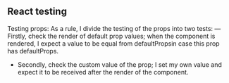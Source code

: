## React testing



 Testing props: As a rule, I divide the testing of the props into two tests: 
 — Firstly, check the render of default prop values; when the component is rendered, I expect a value to be equal from defaultPropsin case this prop has defaultProps. 
 - Secondly, check the custom value of the prop; I set my own value and expect it to be received after the render of the component.